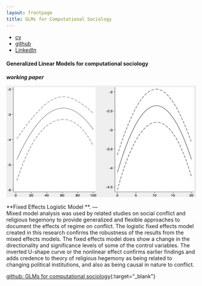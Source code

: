 ```yaml
---
layout: frontpage
title: GLMs for Computational Sociology
---
```


<div class="navbar">
  <div class="navbar-inner">
      <ul class="nav">
          <li><a href="{{ BASE_PATH }}/jshah-public.pdf">cv</a></li>
          <li><a href="https://github.com/javedmshah">github</a></li>
          <li><a href="https://linkedin.com/in/javedmaqboolshah">LinkedIn</a></li>
      </ul>
  </div>
</div>

#### Generalized Linear Models for computational sociology
***working paper***

<img src="relheg.png" alt="glm" width="800"/>

**Fixed Effects Logistic Model **. &mdash; <br>
Mixed model analysis was used by related studies on social conflict and religious hegemony to provide generalized and flexible approaches to document the effects of regime on conflict. The logistic fixed effects model created in this research confirms the robustness of the results from the mixed effects models. The fixed effects model does show a change in the directionality and significance levels of some of the control variables. The inverted U-shape curve or the nonlinear effect confirms earlier findings and adds credence to theory of religious hegemony as being related to changing political institutions, and also as being causal in nature to conflict.

[github: GLMs for computational sociology](https://github.com/javedmshah/compute.glm.model){:target="_blank"}
